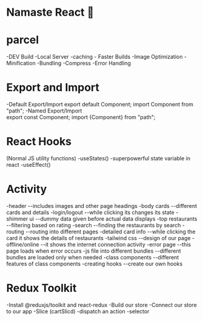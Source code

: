 # Namaste React 🚀


# parcel
 -DEV Build
 -Local Server
 -caching - Faster Builds
 -Image Optimization
 -Minification
 -Bundling
 -Compress
 -Error Handling

 # Export and Import
 -Default Export/Import
     export default Component;
     import Component from "path";
 -Named Export/Import    
     export const Component;
     import {Component} from "path";

# React Hooks
 (Normal JS utility functions)
 -useStates() -superpowerful state variable in react
 -useEffect()
   

# Activity
-header --includes images and other page headings
-body cards --different cards and details
-login/logout --while clicking its changes its state
-shimmer ui --dummy data given before actual data displays
-top restaurants --filtering based on rating
-search  --finding the restaurants by search
-routing  --routing into different pages
-detailed card info --while clicking the card it shows the details of restaurants
-tailwind css  --design of our page
-offline/online --it shows the internet connection activity
-error page --this page loads when error occurs
-js file into different bundles --different bundles are loaded only when needed
-class components --different features of class components
-creating hooks --create our own hooks

# Redux Toolkit
-Install @reduxjs/toolkit and react-redux
-Build our store
-Connect our store to our app
-Slice (cartSlicd)
-dispatch an action
-selector